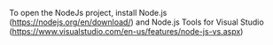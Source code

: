 To open the NodeJs project, install Node.js (https://nodejs.org/en/download/) and Node.js Tools for Visual Studio (https://www.visualstudio.com/en-us/features/node-js-vs.aspx)